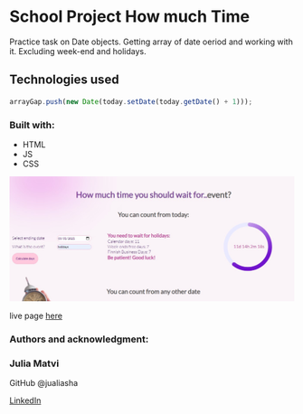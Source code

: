 # School Project How much Time

Practice task on Date objects. Getting array of date oeriod and working with it. Excluding week-end and holidays.

## Technologies used

```js
arrayGap.push(new Date(today.setDate(today.getDate() + 1)));
```

### Built with:

- HTML
- JS
- CSS

![Markdown Logo](Screenshot_2.jpg)

live page [here](https://public.bc.fi/s2100159/how-much-time/)

### Authors and acknowledgment:

### Julia Matvi

GitHub @jualiasha

[LinkedIn](www.linkedin.com/in/jualiasha)
